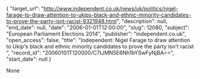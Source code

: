 {
  "target_url": "http://www.independent.co.uk/news/uk/politics/nigel-farage-to-draw-attention-to-ukips-black-and-ethnic-minority-candidates-to-prove-the-party-isnt-racist-9321948.html", 
  "description": null, 
  "end_date": null, 
  "date": "2006-01-01T12:00:00", 
  "slug": 12080, 
  "subject": "European Parliament Elections 2014", 
  "publisher": "independent.co.uk", 
  "open_access": false, 
  "title": "Independent:  Nigel Farage to draw attention to Ukip's black and ethnic minority candidates to prove the party isn't racist ", 
  "record_id": "20060101T120000/C7tJMN5E6Nh1bYSwFyNjBA==", 
  "start_date": null
}

None